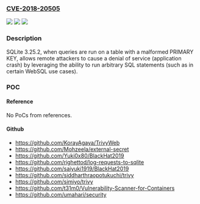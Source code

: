 ### [CVE-2018-20505](https://cve.mitre.org/cgi-bin/cvename.cgi?name=CVE-2018-20505)
![](https://img.shields.io/static/v1?label=Product&message=n%2Fa&color=blue)
![](https://img.shields.io/static/v1?label=Version&message=n%2Fa&color=blue)
![](https://img.shields.io/static/v1?label=Vulnerability&message=n%2Fa&color=brighgreen)

### Description

SQLite 3.25.2, when queries are run on a table with a malformed PRIMARY KEY, allows remote attackers to cause a denial of service (application crash) by leveraging the ability to run arbitrary SQL statements (such as in certain WebSQL use cases).

### POC

#### Reference
No PoCs from references.

#### Github
- https://github.com/KorayAgaya/TrivyWeb
- https://github.com/Mohzeela/external-secret
- https://github.com/Yuki0x80/BlackHat2019
- https://github.com/righettod/log-requests-to-sqlite
- https://github.com/saiyuki1919/BlackHat2019
- https://github.com/siddharthraopotukuchi/trivy
- https://github.com/simiyo/trivy
- https://github.com/t31m0/Vulnerability-Scanner-for-Containers
- https://github.com/umahari/security

